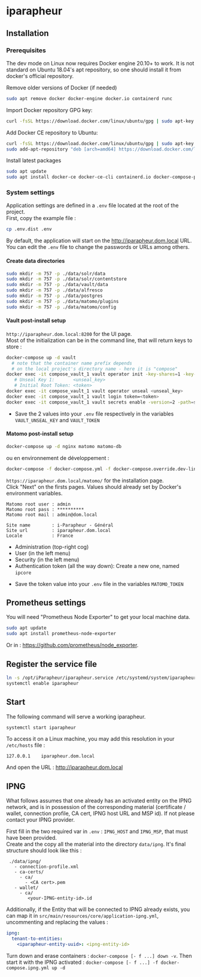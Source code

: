 iparapheur
===========

## Installation

### Prerequisites

The dev mode on Linux now requires Docker engine 20.10+ to work. It is not standard on Ubuntu 18.04's apt repository, so one should install it from docker's
official repository.

Remove older versions of Docker (if needed)

```bash
sudo apt remove docker docker-engine docker.io containerd runc
```

Import Docker repository GPG key:

```bash
curl -fsSL https://download.docker.com/linux/ubuntu/gpg | sudo apt-key add -
```

Add Docker CE repository to Ubuntu:

```bash
curl -fsSL https://download.docker.com/linux/ubuntu/gpg | sudo apt-key add -
sudo add-apt-repository "deb [arch=amd64] https://download.docker.com/linux/ubuntu $(lsb_release -cs) stable"
```

Install latest packages

```bash
sudo apt update
sudo apt install docker-ce docker-ce-cli containerd.io docker-compose-plugin
```

### System settings

Application settings are defined in a `.env` file located at the root of the project.  
First, copy the example file :

```bash
cp .env.dist .env
```

By default, the application will start on the http://iparapheur.dom.local URL.  
You can edit the `.env` file to change the passwords or URLs among others.

#### Create data directories

```bash
sudo mkdir -m 757 -p ./data/solr/data
sudo mkdir -m 757 -p ./data/solr/contentstore
sudo mkdir -m 757 -p ./data/vault/data
sudo mkdir -m 757 -p ./data/alfresco
sudo mkdir -m 757 -p ./data/postgres
sudo mkdir -m 757 -p ./data/matomo/plugins
sudo mkdir -m 757 -p ./data/matomo/config
```

#### Vault post-install setup

`http://iparapheur.dom.local:8200` for the UI page.  
Most of the initialization can be in the command line, that will return keys to store :

```bash
docker-compose up -d vault
  # note that the container name prefix depends
  # on the local project's directory name - here it is "compose"
docker exec -it compose_vault_1 vault operator init -key-shares=1 -key-threshold=1
   # Unseal Key 1:       <unseal_key>
   # Initial Root Token: <token>
docker exec -it compose_vault_1 vault operator unseal <unseal_key>
docker exec -it compose_vault_1 vault login token=<token>
docker exec -it compose_vault_1 vault secrets enable -version=2 -path=secret kv
```

- Save the 2 values into your `.env` file respectively in the variables `VAULT_UNSEAL_KEY` and `VAULT_TOKEN`

#### Matomo post-install setup

```bash
docker-compose up -d nginx matomo matomo-db
```

ou en environnement de développement :

```bash
docker-compose -f docker-compose.yml -f docker-compose.override.dev-linux.yml up -d nginx matomo matomo-db
```

`https://iparapheur.dom.local/matomo/` for the installation page.  
Click "Next" on the firsts pages. Values should already set by Docker's environment variables.

```
Matomo root user : admin
Matomo root pass : **********
Matomo root mail : admin@dom.local

Site name        : i-Parapheur - Général
Site url         : iparapheur.dom.local
Locale           : France
```

* Administration (top-right cog)
* User (in the left menu)
* Security (in the left menu)
* Authentication token (all the way down): Create a new one, named `ipcore`

- Save the token value into your `.env` file in the variables `MATOMO_TOKEN`

## Prometheus settings

You will need "Prometheus Node Exporter" to get your local machine data.

```bash
sudo apt update
sudo apt install prometheus-node-exporter
```

Or in : https://github.com/prometheus/node_exporter.

## Register the service file

```bash
ln -s /opt/iParapheur/iparapheur.service /etc/systemd/system/iparapheur.service
systemctl enable iparapheur
```

## Start

The following command will serve a working iparapheur.

```bash
systemctl start iparapheur
```

To access it on a Linux machine, you may add this resolution in your `/etc/hosts` file :

```
127.0.0.1    iparapheur.dom.local
```

And open the URL : http://iparapheur.dom.local


## IPNG

What follows assumes that one already has an activated entity on the IPNG network, and is in possession of the corresponding material (certificate / wallet, connection profile, CA cert, IPNG host URL and MSP id). If not please contact your IPNG provider.  


First fill in the two required var in `.env` : `IPNG_HOST` and `IPNG_MSP`, that must have been provided.  
Create and the copy all the material into the directory `data/ipng`. It's final structure should look like this :

```
 ./data/ipng/
   - connection-profile.xml
   - ca-certs/
     - ca/
       - <CA cert>.pem
   - wallet/
     - ca/
        <your-IPNG-entity-id>.id
```

Additionally, if the Entity that will be connected to IPNG already exists, you can map it in `src/main/resources/core/application-ipng.yml`, uncommenting and replacing the values :  

```yaml
ipng:
  tenant-to-entities:
    <iparapheur-entity-uuid>: <ipng-entity-id>
```


Turn down  and erase containers  : `docker-compose [- f ...] down -v`.
Then start it with the IPNG activated :  `docker-compose [- f ...] -f docker-compose.ipng.yml up -d`
